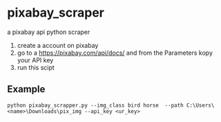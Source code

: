 # pixabay_scraper
 a pixabay api python scraper

 1. create a account on pixabay
 2. go to a https://pixabay.com/api/docs/ and from the Parameters kopy your API key
 3. run this scipt

## Example

 `python pixabay_scrapper.py --img_class bird horse  --path C:\Users\<name>\Downloads\pix_img --api_key <ur_key>`
